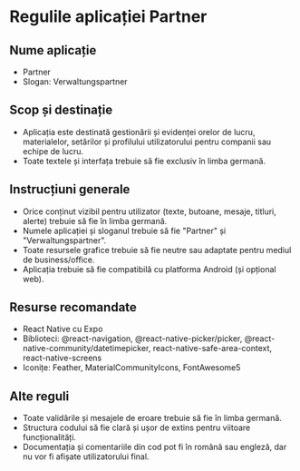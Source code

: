 # Regulile aplicației Partner

## Nume aplicație
- Partner
- Slogan: Verwaltungspartner

## Scop și destinație
- Aplicația este destinată gestionării și evidenței orelor de lucru, materialelor, setărilor și profilului utilizatorului pentru companii sau echipe de lucru.
- Toate textele și interfața trebuie să fie exclusiv în limba germană.

## Instrucțiuni generale
- Orice conținut vizibil pentru utilizator (texte, butoane, mesaje, titluri, alerte) trebuie să fie în limba germană.
- Numele aplicației și sloganul trebuie să fie "Partner" și "Verwaltungspartner".
- Toate resursele grafice trebuie să fie neutre sau adaptate pentru mediul de business/office.
- Aplicația trebuie să fie compatibilă cu platforma Android (și opțional web).

## Resurse recomandate
- React Native cu Expo
- Biblioteci: @react-navigation, @react-native-picker/picker, @react-native-community/datetimepicker, react-native-safe-area-context, react-native-screens
- Iconițe: Feather, MaterialCommunityIcons, FontAwesome5

## Alte reguli
- Toate validările și mesajele de eroare trebuie să fie în limba germană.
- Structura codului să fie clară și ușor de extins pentru viitoare funcționalități.
- Documentația și comentariile din cod pot fi în română sau engleză, dar nu vor fi afișate utilizatorului final. 